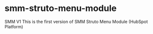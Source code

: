 # smm-struto-menu-module
SMM V1
This is the first version of SMM Struto Menu Module (HubSpot Platform)
